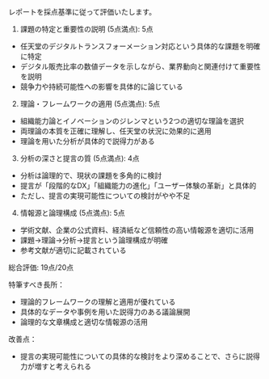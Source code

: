 レポートを採点基準に従って評価いたします。

1. 課題の特定と重要性の説明 (5点満点): 5点
- 任天堂のデジタルトランスフォーメーション対応という具体的な課題を明確に特定
- デジタル販売比率の数値データを示しながら、業界動向と関連付けて重要性を説明
- 競争力や持続可能性への影響を具体的に論じている

2. 理論・フレームワークの適用 (5点満点): 5点
- 組織能力論とイノベーションのジレンマという2つの適切な理論を選択
- 両理論の本質を正確に理解し、任天堂の状況に効果的に適用
- 理論を用いた分析が具体的で説得力がある

3. 分析の深さと提言の質 (5点満点): 4点
- 分析は論理的で、現状の課題を多角的に検討
- 提言が「段階的なDX」「組織能力の進化」「ユーザー体験の革新」と具体的
- ただし、提言の実現可能性についての検討がやや不足

4. 情報源と論理構成 (5点満点): 5点
- 学術文献、企業の公式資料、経済紙など信頼性の高い情報源を適切に活用
- 課題→理論→分析→提言という論理構成が明確
- 参考文献が適切に記載されている

総合評価: 19点/20点

特筆すべき長所：
- 理論的フレームワークの理解と適用が優れている
- 具体的なデータや事例を用いた説得力のある議論展開
- 論理的な文章構成と適切な情報源の活用

改善点：
- 提言の実現可能性についての具体的な検討をより深めることで、さらに説得力が増すと考えられる